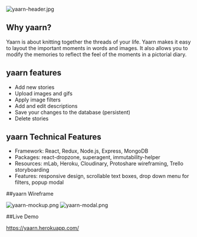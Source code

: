 
![yaarn-header.jpg](http://res.cloudinary.com/megelismi/image/upload/v1485825682/yaarn-header_rmoglx.png)

## Why yaarn?

Yaarn is about knitting together the threads of your life. Yaarn makes it easy to layout the important moments in words and images. It also allows you to modify the memories to reflect the feel of the moments in a pictorial diary.

## yaarn features

* Add new stories
* Upload images and gifs
* Apply image filters 
* Add and edit descriptions 
* Save your changes to the database (persistent)
* Delete stories 


## yaarn Technical Features

* Framework: React, Redux, Node.js, Express, MongoDB
* Packages: react-dropzone, superagent, immutability-helper 
* Resources: mLab, Heroku, Cloudinary, Protoshare wireframing, Trello storyboarding
* Features: responsive design, scrollable text boxes, drop down menu for filters, popup modal

##yaarn Wireframe

![yaarn-mockup.png](http://res.cloudinary.com/megelismi/image/upload/v1485826056/yaarn-mockup_stkff9.png)
![yaarn-modal.png](http://res.cloudinary.com/megelismi/image/upload/v1485826392/yarn-modal_km4wmq.png)

##Live Demo

https://yaarn.herokuapp.com/


